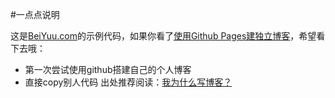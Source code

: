 #一点点说明

这是[BeiYuu.com](http://beiyuu.com)的示例代码，如果你看了[使用Github Pages建独立博客](http://beiyuu.com/github-pages/)，希望看下去哦：

* 第一次尝试使用github搭建自己的个人博客
* 直接copy别人代码 出处推荐阅读：[我为什么写博客？](http://beiyuu.com/why-blog/)
